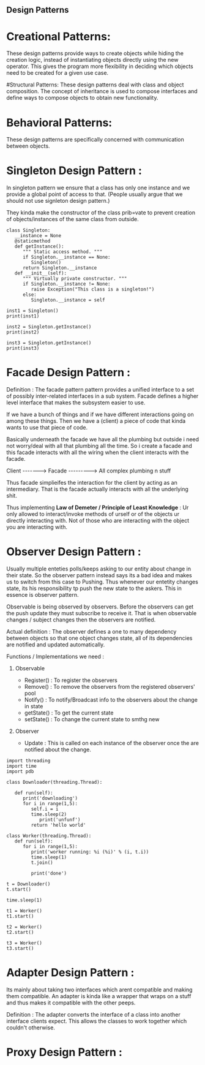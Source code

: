 ## Design Patterns


# Creational Patterns: 
These design patterns provide ways to create objects while hiding the creation logic, instead of instantiating objects directly using the new operator. This gives the program more flexibility in deciding which objects need to be created for a given use case.

#Structural Patterns: 
These design patterns deal with class and object composition. The concept of inheritance is used to compose interfaces and define ways to compose objects to obtain new functionality.

# Behavioral Patterns: 
These design patterns are specifically concerned with communication between objects.


# Singleton Design Pattern 	:

In singleton pattern we ensure that a class has only one instance and we provide a global point of access to that.
(People usually argue that we should not use signleton design pattern.)

They kinda make the constructor of the class prib=vate to prevent creation of objects/instances of the same class from outside.


```
class Singleton:
   __instance = None
   @staticmethod 
   def getInstance():
      """ Static access method. """
      if Singleton.__instance == None:
         Singleton()
      return Singleton.__instance
   def __init__(self):
      """ Virtually private constructor. """
      if Singleton.__instance != None:
         raise Exception("This class is a singleton!")
      else:
         Singleton.__instance = self

inst1 = Singleton()
print(inst1)

inst2 = Singleton.getInstance()
print(inst2)

inst3 = Singleton.getInstance()
print(inst3)

```



# Facade Design Pattern 	:


Definition : The facade pattern pattern provides a unified interface to a set of possibly inter-related interfaces in a sub system. Facade defines a higher level interface that makes the subsystem easier to use. 

If we have a bunch of things and if we have different interactions going on among these things.
Then we have a (client) a piece of code that kinda wants to use that piece of code.

Basically underneath the facade we have all the plumbing but outside i need not worry/deal with all that plumbing all the time. So i create a facade and this facade interacts with all the wiring when the client interacts with the facade.

Client -------> Facade ---------> All complex plumbing n stuff

Thus facade simplieifes the interaction for the client by acting as an intermediary. That is the facade actually interacts with all the underlying shit.

Thus implementing **Law of Demeter / Principle of Least Knowledge** : Ur only allowed to interact/invoke methods of urself or of the objects ur directly interacting with. Not of those who are interacting with the object you are interacting with.



# Observer Design Pattern 	:

Usually multiple enteties polls/keeps asking to our entity about change in their state. So the observer pattern instead says its a bad idea and makes us to switch from this case to Pushing. Thus whenever our entetity changes state, its his responsibility tp push the new state to the askers. This in essence is observer pattern.

Observable is being observed by observers. Before the observers can get the push update they must subscribe to receive it. That is when observable changes / subject changes then the observers are notified.

Actual definition : The observer defines a one to many dependency between objects so that one object changes state, all of its dependencies are notified and updated automatically.


Functions / Implementations we need : 

1. Observable
	
	- Register() 	: To register the observers
	- Remove()	 	: To remove the observers from the registered observers' pool
	- Notify()	 	: To notify/Broadcast info to the observers about the change in state
	- getState()	: To get the current state
	- setState()	: To change the current state to smthg new

2. Observer
	
	- Update 		: This is called on each instance of the observer once the are notified about the change.



```
import threading
import time
import pdb

class Downloader(threading.Thread):
   
   def run(self):
      print('downloading')
      for i in range(1,5):
         self.i = i
         time.sleep(2)
			print('unfunf')
         return 'hello world'

class Worker(threading.Thread):
   def run(self):
      for i in range(1,5):
         print('worker running: %i (%i)' % (i, t.i))
         time.sleep(1)
         t.join()

         print('done')

t = Downloader()
t.start()

time.sleep(1)

t1 = Worker()
t1.start()

t2 = Worker()
t2.start()

t3 = Worker()
t3.start()

```




# Adapter Design Pattern 	:

Its mainly about taking two interfaces which arent compatible and making them compatible. An adapter is kinda like a wrapper that wraps on a stuff and thus makes it compatible with the other peeps.

Definition : The adapter converts the interface of a class into another interface clients expect. This allows the classes to work together which couldn't otherwise.


# Proxy Design Pattern     :

